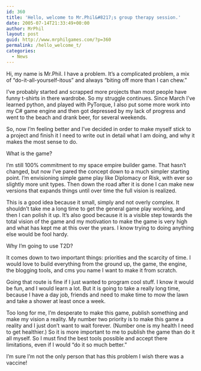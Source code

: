 ```yaml
---
id: 360
title: 'Hello, welcome to Mr.Phil&#8217;s group therapy session.'
date: 2005-07-14T21:33:49+00:00
author: MrPhil
layout: post
guid: http://www.mrphilgames.com/?p=360
permalink: /hello_welcome_t/
categories:
  - News
---
```

Hi, my name is Mr.Phil. I have a problem. It&#8217;s a complicated problem, a mix of &#8220;do-it-all-yourself-itous&#8221; and always &#8220;biting off more than I can chew.&#8221;

I&#8217;ve probably started and scrapped more projects than most people have funny t-shirts in there wardrobe. So my struggle continues. Since March I&#8217;ve learned python, and played with PyTorque, I also put some more work into my C# game engine and then got depressed by my lack of progress and went to the beach and drank beer, for several weekends.

So, now I&#8217;m feeling better and I&#8217;ve decided in order to make myself stick to a project and finish it I need to write out in detail what I am doing, and why it makes the most sense to do.

What is the game?
  
I&#8217;m still 100% commitment to my space empire builder game. That hasn&#8217;t changed, but now I&#8217;ve pared the concept down to a much simpler starting point. I&#8217;m envisioning simple game play like Diplomacy or Risk, with ever so slightly more unit types. Then down the road after it is done I can make new versions that expands things until over time the full vision is realized.

This is a good idea because it small, simply and not overly complex. It shouldn&#8217;t take me a long time to get the general game play working, and then I can polish it up. It&#8217;s also good because it is a visible step towards the total vision of the game and my motivation to make the game is very high and what has kept me at this over the years. I know trying to doing anything else would be fool hardy.

Why I&#8217;m going to use T2D?
  
It comes down to two important things: priorities and the scarcity of time. I would love to build everything from the ground up, the game, the engine, the blogging tools, and cms you name I want to make it from scratch.

Going that route is fine if I just wanted to program cool stuff. I know it would be fun, and I would learn a lot. But it is going to take a really long time, because I have a day job, friends and need to make time to mow the lawn and take a shower at least once a week.

Too long for me, I&#8217;m desperate to make this game, publish something and make my vision a reality. My number two priority is to make this game a reality and I just don&#8217;t want to wait forever. (Number one is my health I need to get healthier.) So it is more important to me to publish the game than do it all myself. So I must find the best tools possible and accept there limitations, even if I would &#8220;do it so much better.&#8221;

I&#8217;m sure I&#8217;m not the only person that has this problem I wish there was a vaccine!